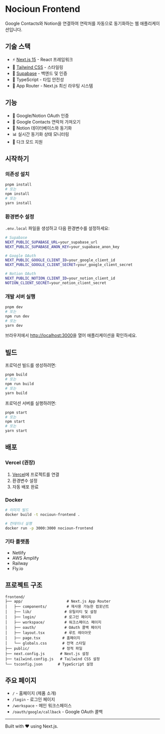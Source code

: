# Nocioun Frontend

Google Contacts와 Notion을 연결하여 연락처를 자동으로 동기화하는 웹 애플리케이션입니다.

## 기술 스택

- ⚡️ [Next.js 15](https://nextjs.org/) - React 프레임워크
- 🎨 [Tailwind CSS](https://tailwindcss.com/) - 스타일링
- 🔐 [Supabase](https://supabase.com/) - 백엔드 및 인증
- 📱 TypeScript - 타입 안전성
- 🎯 App Router - Next.js 최신 라우팅 시스템

## 기능

- 🔐 Google/Notion OAuth 인증
- 📇 Google Contacts 연락처 가져오기
- 🔄 Notion 데이터베이스와 동기화
- 📊 실시간 동기화 상태 모니터링
- 🌙 다크 모드 지원

## 시작하기

### 의존성 설치

```bash
pnpm install
# 또는
npm install
# 또는
yarn install
```

### 환경변수 설정

`.env.local` 파일을 생성하고 다음 환경변수를 설정하세요:

```bash
# Supabase
NEXT_PUBLIC_SUPABASE_URL=your_supabase_url
NEXT_PUBLIC_SUPABASE_ANON_KEY=your_supabase_anon_key

# Google OAuth
NEXT_PUBLIC_GOOGLE_CLIENT_ID=your_google_client_id
NEXT_PUBLIC_GOOGLE_CLIENT_SECRET=your_google_client_secret

# Notion OAuth
NEXT_PUBLIC_NOTION_CLIENT_ID=your_notion_client_id
NOTION_CLIENT_SECRET=your_notion_client_secret
```

### 개발 서버 실행

```bash
pnpm dev
# 또는
npm run dev
# 또는
yarn dev
```

브라우저에서 [http://localhost:3000](http://localhost:3000)을 열어 애플리케이션을 확인하세요.

## 빌드

프로덕션 빌드를 생성하려면:

```bash
pnpm build
# 또는
npm run build
# 또는
yarn build
```

프로덕션 서버를 실행하려면:

```bash
pnpm start
# 또는
npm start
# 또는
yarn start
```

## 배포

### Vercel (권장)

1. [Vercel](https://vercel.com)에 프로젝트를 연결
2. 환경변수 설정
3. 자동 배포 완료

### Docker

```bash
# 이미지 빌드
docker build -t nocioun-frontend .

# 컨테이너 실행
docker run -p 3000:3000 nocioun-frontend
```

### 기타 플랫폼

- Netlify
- AWS Amplify
- Railway
- Fly.io

## 프로젝트 구조

```
frontend/
├── app/                    # Next.js App Router
│   ├── components/         # 재사용 가능한 컴포넌트
│   ├── lib/               # 유틸리티 및 설정
│   ├── login/             # 로그인 페이지
│   ├── workspace/         # 워크스페이스 페이지
│   ├── oauth/             # OAuth 콜백 페이지
│   ├── layout.tsx         # 루트 레이아웃
│   ├── page.tsx          # 홈페이지
│   └── globals.css       # 전역 스타일
├── public/               # 정적 파일
├── next.config.js       # Next.js 설정
├── tailwind.config.js   # Tailwind CSS 설정
└── tsconfig.json       # TypeScript 설정
```

## 주요 페이지

- `/` - 홈페이지 (제품 소개)
- `/login` - 로그인 페이지
- `/workspace` - 메인 워크스페이스
- `/oauth/google/callback` - Google OAuth 콜백

---

Built with ❤️ using Next.js.
